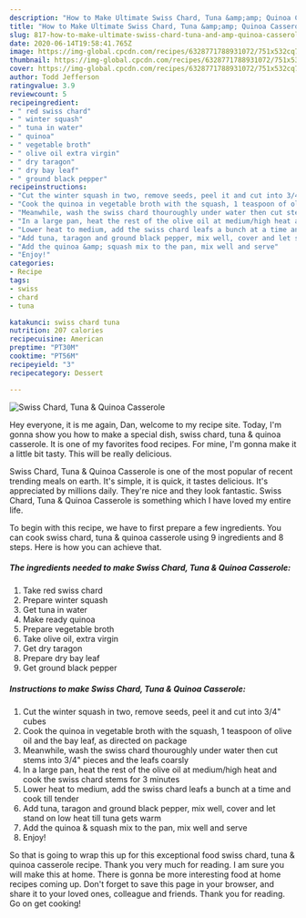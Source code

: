 ```yaml
---
description: "How to Make Ultimate Swiss Chard, Tuna &amp;amp; Quinoa Casserole"
title: "How to Make Ultimate Swiss Chard, Tuna &amp;amp; Quinoa Casserole"
slug: 817-how-to-make-ultimate-swiss-chard-tuna-and-amp-quinoa-casserole
date: 2020-06-14T19:58:41.765Z
image: https://img-global.cpcdn.com/recipes/6328771788931072/751x532cq70/swiss-chard-tuna-quinoa-casserole-recipe-main-photo.jpg
thumbnail: https://img-global.cpcdn.com/recipes/6328771788931072/751x532cq70/swiss-chard-tuna-quinoa-casserole-recipe-main-photo.jpg
cover: https://img-global.cpcdn.com/recipes/6328771788931072/751x532cq70/swiss-chard-tuna-quinoa-casserole-recipe-main-photo.jpg
author: Todd Jefferson
ratingvalue: 3.9
reviewcount: 5
recipeingredient:
- " red swiss chard"
- " winter squash"
- " tuna in water"
- " quinoa"
- " vegetable broth"
- " olive oil extra virgin"
- " dry taragon"
- " dry bay leaf"
- " ground black pepper"
recipeinstructions:
- "Cut the winter squash in two, remove seeds, peel it and cut into 3/4&#34; cubes"
- "Cook the quinoa in vegetable broth with the squash, 1 teaspoon of olive oil and the bay leaf, as directed on package"
- "Meanwhile, wash the swiss chard thouroughly under water then cut stems into 3/4&#34; pieces and the leafs coarsly"
- "In a large pan, heat the rest of the olive oil at medium/high heat and cook the swiss chard stems for 3 minutes"
- "Lower heat to medium, add the swiss chard leafs a bunch at a time and cook till tender"
- "Add tuna, taragon and ground black pepper, mix well, cover and let stand on low heat till tuna gets warm"
- "Add the quinoa &amp; squash mix to the pan, mix well and serve"
- "Enjoy!"
categories:
- Recipe
tags:
- swiss
- chard
- tuna

katakunci: swiss chard tuna 
nutrition: 207 calories
recipecuisine: American
preptime: "PT30M"
cooktime: "PT56M"
recipeyield: "3"
recipecategory: Dessert

---
```



![Swiss Chard, Tuna &amp; Quinoa Casserole](https://img-global.cpcdn.com/recipes/6328771788931072/751x532cq70/swiss-chard-tuna-quinoa-casserole-recipe-main-photo.jpg)

Hey everyone, it is me again, Dan, welcome to my recipe site. Today, I'm gonna show you how to make a special dish, swiss chard, tuna &amp; quinoa casserole. It is one of my favorites food recipes. For mine, I'm gonna make it a little bit tasty. This will be really delicious.

Swiss Chard, Tuna &amp; Quinoa Casserole is one of the most popular of recent trending meals on earth. It's simple, it is quick, it tastes delicious. It's appreciated by millions daily. They're nice and they look fantastic. Swiss Chard, Tuna &amp; Quinoa Casserole is something which I have loved my entire life.




To begin with this recipe, we have to first prepare a few ingredients. You can cook swiss chard, tuna &amp; quinoa casserole using 9 ingredients and 8 steps. Here is how you can achieve that.

<!--inarticleads1-->

##### The ingredients needed to make Swiss Chard, Tuna &amp; Quinoa Casserole:

1. Take  red swiss chard
1. Prepare  winter squash
1. Get  tuna in water
1. Make ready  quinoa
1. Prepare  vegetable broth
1. Take  olive oil, extra virgin
1. Get  dry taragon
1. Prepare  dry bay leaf
1. Get  ground black pepper




<!--inarticleads2-->

##### Instructions to make Swiss Chard, Tuna &amp; Quinoa Casserole:

1. Cut the winter squash in two, remove seeds, peel it and cut into 3/4&#34; cubes
1. Cook the quinoa in vegetable broth with the squash, 1 teaspoon of olive oil and the bay leaf, as directed on package
1. Meanwhile, wash the swiss chard thouroughly under water then cut stems into 3/4&#34; pieces and the leafs coarsly
1. In a large pan, heat the rest of the olive oil at medium/high heat and cook the swiss chard stems for 3 minutes
1. Lower heat to medium, add the swiss chard leafs a bunch at a time and cook till tender
1. Add tuna, taragon and ground black pepper, mix well, cover and let stand on low heat till tuna gets warm
1. Add the quinoa &amp; squash mix to the pan, mix well and serve
1. Enjoy!




So that is going to wrap this up for this exceptional food swiss chard, tuna &amp; quinoa casserole recipe. Thank you very much for reading. I am sure you will make this at home. There is gonna be more interesting food at home recipes coming up. Don't forget to save this page in your browser, and share it to your loved ones, colleague and friends. Thank you for reading. Go on get cooking!
